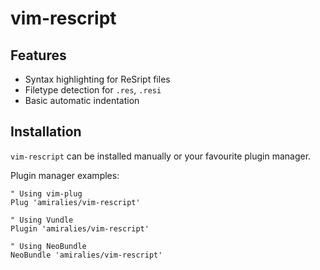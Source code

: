# vim-rescript

## Features

- Syntax highlighting for ReSript files
- Filetype detection for `.res`, `.resi`
- Basic automatic indentation

## Installation

`vim-rescript` can be installed manually or your favourite plugin manager.

Plugin manager examples:

```viml
" Using vim-plug
Plug 'amiralies/vim-rescript'

" Using Vundle
Plugin 'amiralies/vim-rescript'

" Using NeoBundle
NeoBundle 'amiralies/vim-rescript'
```
